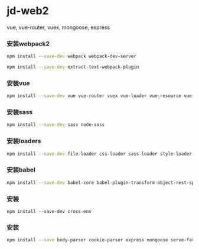# jd-web2
vue, vue-router, vuex, mongoose, express

### 安装webpack2
```bash
npm install --save-dev webpack webpack-dev-server

npm install --save-dev extract-text-webpack-plugin
```

### 安装vue
```bash
npm install --save-dev vue vue-router vuex vue-loader vue-resource vue-template-compiler
```

### 安装sass
```bash
npm install --save-dev sass node-sass
```

### 安装loaders
```bash
npm install --save-dev file-loader css-loader sass-loader style-loader url-loader babel-loader
```

### 安装babel
```bash
npm install --save-dev babel-core babel-plugin-transform-object-rest-spread babel-preset-es2015
```

### 安装
```
npm install --save-dev cross-env
```

### 安装
```bash
npm install --save body-parser cookie-parser express mongoose serve-favicon autoprefixer
```
 